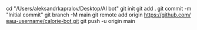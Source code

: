 cd "/Users/aleksandrkapralov/Desktop/AI bot"
git init
git add .
git commit -m "Initial commit"
git branch -M main
git remote add origin https://github.com/ваш-username/calorie-bot.git
git push -u origin main
